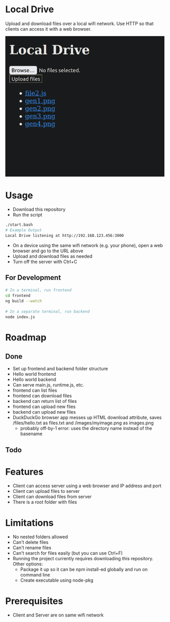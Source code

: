 # Local Drive

Upload and download files over a local wifi network. Use HTTP so that clients can access it with a web browser.

<img src="demo.png" alt="Demo" width="500"/>

# Usage

- Download this repository
- Run the script
```bash
./start.bash
# Example Output
Local Drive listening at http://192.168.123.456:3000
```
- On a device using the same wifi network (e.g. your phone), open a web browser and go to the URL above
- Upload and download files as needed
- Turn off the server with Ctrl+C


## For Development
```bash
# In a terminal, run frontend
cd frontend
ng build --watch

# In a separate terminal, run backend
node index.js
```

# Roadmap

## Done
- Set up frontend and backend folder structure
- Hello world frontend
- Hello world backend
- Can serve main.js, runtime.js, etc.
- frontend can list files
- frontend can download files
- backend can return list of files
- frontend can upload new files
- backend can upload new files
- DuckDuckGo browser app messes up HTML download attribute, saves /files/hello.txt as files.txt and /images/myimage.png as images.png
  - probably off-by-1 error: uses the directory name instead of the basename

## Todo


# Features
- Client can access server using a web browser and IP address and port
- Client can upload files to server
- Client can download files from server
- There is a root folder with files

# Limitations
- No nested folders allowed
- Can't delete files
- Can't rename files
- Can't search for files easily (but you can use Ctrl+F)
- Running the project currently requires downloading this repository. Other options:
  - Package it up so it can be npm install-ed globally and run on command line
  - Create executable using node-pkg

# Prerequisites
- Client and Server are on same wifi network
